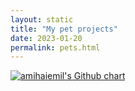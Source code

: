 ```yaml
---
layout: static
title: "My pet projects"
date: 2023-01-20
permalink: pets.html
---
```


<a href="https://www.github.com/amihaiemil" target="_blank"><img src="https://ghchart.rshah.org/h1alexbel" title="My Github contributions chart" alt="amihaiemil's Github chart" /></a>

<script>
$(document).ready(
  function() {
    GitHubActivity.feed({
    	username: "h1alexbel",
    	selector: "#feed",
    	limit: 10
    });
  }
);
</script>